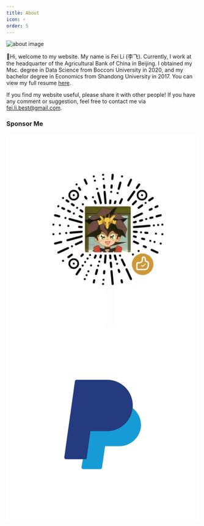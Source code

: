 ```yaml
---
title: About
icon: ⚡
order: 5
---
```


<img id="about" src="/assets/imgs/about/6.jpg" width="800" height="500" alt="about image">

👋Hi, welcome to my website. My name is Fei Li (李飞). Currently, I work at the headquarter of the Agricultural Bank of China in Beijing. I obtained my Msc. degree in Data Science from Bocconi University in 2020, and my bachelor degree in Economics from Shandong University in 2017. You can view my full resume [here](/assets/pdfs/resume.pdf).

If you find my website useful, please share it with other people! If you have any comment or suggestion, feel free to contact me via [fei.li.best@gmail.com](mailto:fei.li.best@gmail.com).


### Sponsor Me

<div>
<a class="popup img-link" href="/assets/imgs/wechat-sponsor.jpg" title="Sponsor Me with WeChat Pay" style="color: white;">
  <img class="sponsor-img" src="/assets/imgs/wechat-sponsor.jpg" alt="Sponsor Me with WeChat Pay">  
</a>

<a href="https://paypal.me/lifeipaypal" title="Sponsor Me with PayPal" target="_blank">
    <img class="sponsor-img" src="/assets/imgs/paypal.png" alt="Sponsor Me with PayPal">
</a>    
</div>


<script>
const r = 1 + Math.floor(Math.random() * 12);
document.getElementById("about").src = `/assets/imgs/about/${r}.jpg`;
</script>